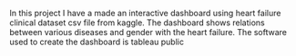  In this project I have a made an interactive dashboard using heart failure clinical dataset csv file from kaggle.
 The dashboard shows relations between various diseases and gender with the heart failure. The software used to create the dashboard is tableau public
